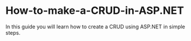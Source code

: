 # How-to-make-a-CRUD-in-ASP.NET
In this guide you will learn how to create a CRUD using ASP.NET in simple steps.
